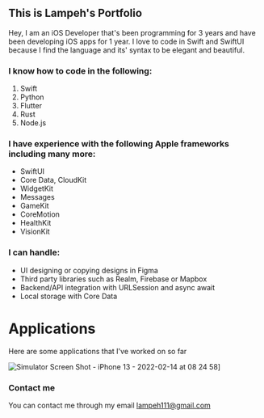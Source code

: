 ## This is Lampeh's Portfolio

Hey, I am an iOS Developer that's been programming for 3 years and have been developing iOS apps for 1 year. I love to code in Swift and SwiftUI because I find the language and its' syntax to be elegant and beautiful.



### I know how to code in the following:
1. Swift
2. Python
3. Flutter
4. Rust
5. Node.js



### I have experience with the following Apple frameworks including many more:
- SwiftUI
- Core Data, CloudKit
- WidgetKit
- Messages
- GameKit
- CoreMotion
- HealthKit
- VisionKit



### I can handle:
- UI designing or copying designs in Figma
- Third party libraries such as Realm, Firebase or Mapbox
- Backend/API integration with URLSession and async await
- Local storage with Core Data



# Applications

Here are some applications that I've worked on so far

![Simulator Screen Shot - iPhone 13 - 2022-02-14 at 08 24 58](https://user-images.githubusercontent.com/54481133/153805155-e8152895-7118-4552-be6a-edb68a9f766f.png)]


### Contact me

You can contact me through my email
lampeh111@gmail.com
